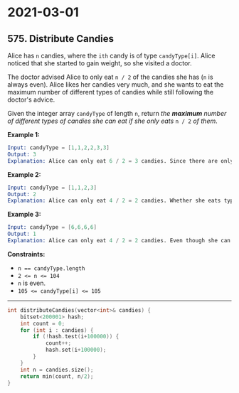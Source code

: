 # 2021-03-01

## 575. Distribute Candies

Alice has `n` candies, where the `ith` candy is of type `candyType[i]`. Alice noticed that she started to gain weight, so she visited a doctor.

The doctor advised Alice to only eat `n / 2` of the candies she has (`n` is always even). Alice likes her candies very much, and she wants to eat the maximum number of different types of candies while still following the doctor's advice.

Given the integer array `candyType` of length `n`, return *the **maximum** number of different types of candies she can eat if she only eats* `n / 2` *of them*.

**Example 1:**

```s
Input: candyType = [1,1,2,2,3,3]
Output: 3
Explanation: Alice can only eat 6 / 2 = 3 candies. Since there are only 3 types, she can eat one of each type.
```

**Example 2:**

```s
Input: candyType = [1,1,2,3]
Output: 2
Explanation: Alice can only eat 4 / 2 = 2 candies. Whether she eats types [1,2], [1,3], or [2,3], she still can only eat 2 different types.
```

**Example 3:**

```s
Input: candyType = [6,6,6,6]
Output: 1
Explanation: Alice can only eat 4 / 2 = 2 candies. Even though she can eat 2 candies, she only has 1 type.
```

**Constraints:**

- `n == candyType.length`
- `2 <= n <= 104`
- `n` is even.
- `105 <= candyType[i] <= 105`

---

```c++
int distributeCandies(vector<int>& candies) {
    bitset<200001> hash;
    int count = 0;
    for (int i : candies) {
        if (!hash.test(i+100000)) {
            count++;
            hash.set(i+100000);
        }
    }
    int n = candies.size();
    return min(count, n/2);
}
```
